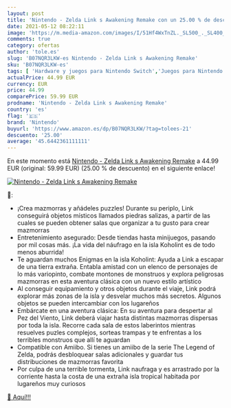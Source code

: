 ```yaml
---
layout: post
title: 'Nintendo - Zelda Link s Awakening Remake con un 25.00 % de descuento'
date: 2021-05-12 08:22:11
image: 'https://m.media-amazon.com/images/I/51Hf4WxTnZL._SL500_._SL400_.jpg'
comments: true
category: ofertas
author: 'tole.es'
slug: 'B07NQR3LKW-es Nintendo - Zelda Link s Awakening Remake'
sku: 'B07NQR3LKW-es'
tags: [ 'Hardware y juegos para Nintendo Switch','Juegos para Nintendo Switch','Videojuegos','nintendo', ]
actualPrice: 44.99 EUR
currency: EUR
price: 44.99
comparePrice: 59.99 EUR
prodname: 'Nintendo - Zelda Link s Awakening Remake'
country: 'es'
flag: '🇪🇸'
brand: 'Nintendo'
buyurl: 'https://www.amazon.es/dp/B07NQR3LKW/?tag=tolees-21'
descuento: '25.00'
average: '45.6442361111111'
---
```


En este momento está [Nintendo - Zelda Link s Awakening Remake](https://www.amazon.es/dp/B07NQR3LKW/?tag=tolees-21) a 44.99 EUR (original: 59.99 EUR) (25.00 %  de descuento) en el siguiente enlace!

[![Nintendo - Zelda Link s Awakening Remake](https://m.media-amazon.com/images/I/51Hf4WxTnZL._SL500_._SL400_.jpg)](https://www.amazon.es/dp/B07NQR3LKW/?tag=tolees-21)

🔎:

- ¡Crea mazmorras y añádeles puzzles! Durante su periplo, Link conseguirá objetos místicos llamados piedras salizas, a partir de las cuales se pueden obtener salas que organizar a tu gusto para crear mazmorras
- Entretenimiento asegurado: Desde tiendas hasta minijuegos, pasando por mil cosas más. ¡La vida del náufrago en la isla Koholint es de todo menos aburrida!
- Te aguardan muchos Enigmas en la isla Koholint: Ayuda a Link a escapar de una tierra extraña. Entabla amistad con un elenco de personajes de lo más variopinto, combate montones de monstruos y explora peligrosas mazmorras en esta aventura clásica con un nuevo estilo artístico
- Al conseguir equipamiento y otros objetos durante el viaje, Link podrá explorar más zonas de la isla y desvelar muchos más secretos. Algunos objetos se pueden intercambiar con los lugareños
- Embárcate en una aventura clásica: En su aventura para despertar al Pez del Viento, Link deberá viajar hasta distintas mazmorras dispersas por toda la isla. Recorre cada sala de estos laberintos mientras resuelves puzles complejos, sorteas trampas y te enfrentas a los terribles monstruos que allí te aguardan
- Compatible con Amiibo. Si tienes un amiibo de la serie The Legend of Zelda, podrás desbloquear salas adicionales y guardar tus distribuciones de mazmorras favorita
- Por culpa de una terrible tormenta, Link naufraga y es arrastrado por la corriente hasta la costa de una extraña isla tropical habitada por lugareños muy curiosos

[🛒 Aquí!!!](https://www.amazon.es/dp/B07NQR3LKW/?tag=tolees-21)
